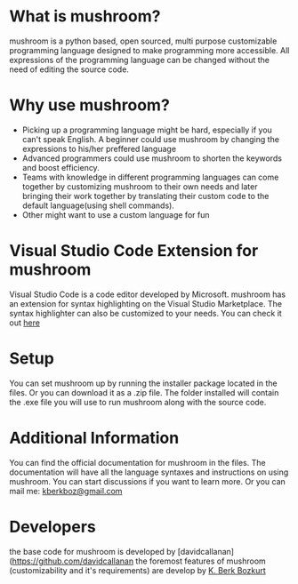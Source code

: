 # What is mushroom?
mushroom is a python based, open sourced, multi purpose customizable programming language designed to make programming more accessible. All expressions of the programming language can be changed without the need of editing the source code. 
# Why use mushroom?
* Picking up a programming language might be hard, especially if you can't speak English. A beginner could use mushroom by changing the expressions to his/her preffered language
* Advanced programmers could use mushroom to shorten the keywords and boost efficiency. 
* Teams with knowledge in different programming languages can come together by customizing mushroom to their own needs and later bringing their work together by translating their custom code to the default language(using shell commands). 
* Other might want to use a custom language for fun
# Visual Studio Code Extension for mushroom
Visual Studio Code is a code editor developed by Microsoft. mushroom has an extension for syntax highlighting on the Visual Studio Marketplace. The syntax highlighter can also be customized to your needs. You can check it out [here](https://marketplace.visualstudio.com/items?itemName=k-berkboz.mushroom)
# Setup
You can set mushroom up by running the installer package located in the files. Or you can download it as a .zip file. The folder installed will contain the .exe file you will use to run mushroom along with the source code. 
# Additional Information
You can find the official documentation for mushroom in the files. The documentation will have all the language syntaxes and instructions on using mushroom. You can start discussions if you want to learn more. Or you can mail me: kberkboz@gmail.com
# Developers
the base code for mushroom is developed by [davidcallanan](https://github.com/davidcallanan
the foremost features of mushroom (customizability and it's requirements) are develop by [K. Berk Bozkurt](https://github.com/kberkboz)
 

